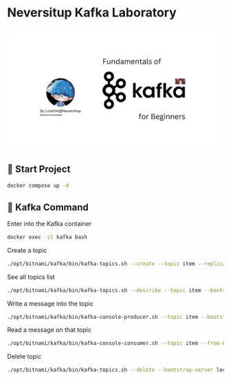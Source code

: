 <h1>Neversitup Kafka Laboratory</h1>

<img src="./thumnail.jpg" alt="thumnail.jpg">

<h2>🐳 Start Project</h2>

```bash
docker compose up -d
```


<h2>📑 Kafka Command</h2>

<p>Enter into the Kafka container</p>

```bash
docker exec -it kafka bash
```

<p>Create a topic</p>

```bash
./opt/bitnami/kafka/bin/kafka-topics.sh --create --topic item --replication-factor 1 --partitions 1 --bootstrap-server localhost:9092
```

<p>See all topics list</p>

```bash
./opt/bitnami/kafka/bin/kafka-topics.sh --describe --topic item --bootstrap-server localhost:9092
```

<p>Write a message into the topic</p>

```bash
./opt/bitnami/kafka/bin/kafka-console-producer.sh --topic item --bootstrap-server localhost:9092
```

<p>Read a message on that topic</p>

```bash
./opt/bitnami/kafka/bin/kafka-console-consumer.sh --topic item --from-beginning --bootstrap-server localhost:9092
```

<p>Delete topic</p>

```bash
./opt/bitnami/kafka/bin/kafka-topics.sh --delete --bootstrap-server localhost:9092 --topic quickstart-events
```